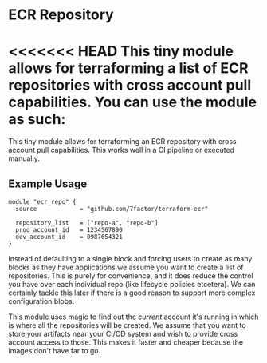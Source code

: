 # ECR Repository

<<<<<<< HEAD
This tiny module allows for terraforming a list of ECR repositories with cross account pull capabilities. You can use the module as such:
=======
This tiny module allows for terraforming an ECR repository with cross account pull capabilities. This works well in a CI pipeline or executed manually.

## Example Usage

``` hcl
module "ecr_repo" {
  source            = "github.com/7factor/terraform-ecr"

  repository_list   = ["repo-a", "repo-b"]
  prod_account_id   = 1234567890
  dev_account_id    = 0987654321
}
```

Instead of defaulting to a single block and forcing users to create as many blocks as they have applications we assume you want to create a list of repositories. This is purely for convenience, and it does reduce the control you have over each individual repo (like lifecycle policies etcetera). We can certainly tackle this later if there is a good reason to support more complex configuration blobs.

This module uses magic to find out the *current* account it's running in which is where all the repositories will be created. We assume that you want to store your artifacts near your CI/CD system and wish to provide cross account access to those. This makes it faster and cheaper because the images don't have far to go.
